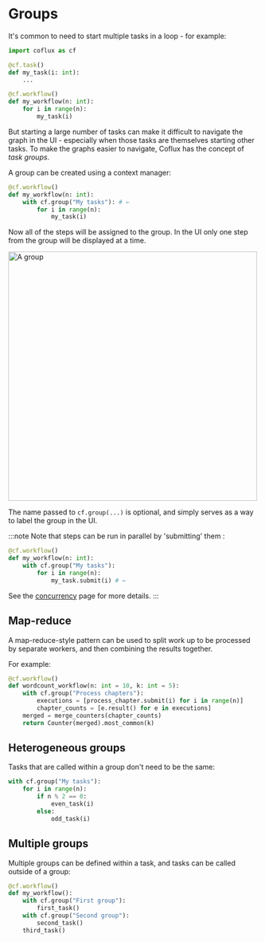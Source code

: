 # Groups

It's common to need to start multiple tasks in a loop - for example:

```python
import coflux as cf

@cf.task()
def my_task(i: int):
    ...

@cf.workflow()
def my_workflow(n: int):
    for i in range(n):
        my_task(i)
```

But starting a large number of tasks can make it difficult to navigate the graph in the UI - especially when those tasks are themselves starting other tasks. To make the graphs easier to navigate, Coflux has the concept of _task groups_.

A group can be created using a context manager:

```python
@cf.workflow()
def my_workflow(n: int):
    with cf.group("My tasks"): # ←
        for i in range(n):
            my_task(i)
```

Now all of the steps will be assigned to the group. In the UI only one step from the group will be displayed at a time.

<img src="/img/group.png" alt="A group" width="500" />

The name passed to `cf.group(...)` is optional, and simply serves as a way to label the group in the UI.

:::note
Note that steps can be run in parallel by 'submitting' them :

```python
@cf.workflow()
def my_workflow(n: int):
    with cf.group("My tasks"):
        for i in range(n):
            my_task.submit(i) # ←
```

See the [concurrency](/concurrency) page for more details.
:::

## Map-reduce

A map-reduce-style pattern can be used to split work up to be processed by separate workers, and then combining the results together.

For example:

```python
@cf.workflow()
def wordcount_workflow(n: int = 10, k: int = 5):
    with cf.group("Process chapters"):
        executions = [process_chapter.submit(i) for i in range(n)]
        chapter_counts = [e.result() for e in executions]
    merged = merge_counters(chapter_counts)
    return Counter(merged).most_common(k)
```

## Heterogeneous groups

Tasks that are called within a group don't need to be the same:

```python
with cf.group("My tasks"):
    for i in range(n):
        if n % 2 == 0:
            even_task(i)
        else:
            odd_task(i)
```

## Multiple groups

Multiple groups can be defined within a task, and tasks can be called outside of a group:

```python
@cf.workflow()
def my_workflow():
    with cf.group("First group"):
        first_task()
    with cf.group("Second group"):
        second_task()
    third_task()
```
